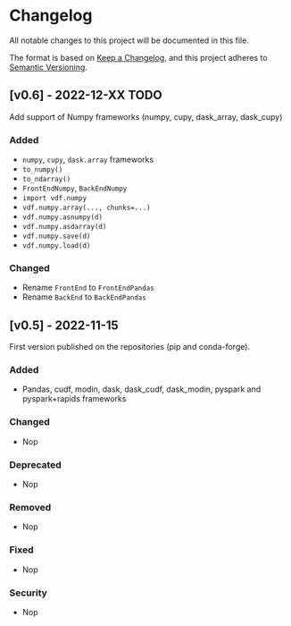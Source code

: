 # Changelog
All notable changes to this project will be documented in this file.

The format is based on [Keep a Changelog](https://keepachangelog.com/en/1.0.0/),
and this project adheres to [Semantic Versioning](https://semver.org/spec/v2.0.0.html).

## [v0.6] - 2022-12-XX TODO

Add support of Numpy frameworks (numpy, cupy, dask_array, dask_cupy)

### Added
- `numpy`, `cupy`, `dask.array` frameworks
- `to_numpy()`
- `to_ndarray()`
- `FrontEndNumpy`, `BackEndNumpy`
- `import vdf.numpy`
- `vdf.numpy.array(..., chunks=...)`
- `vdf.numpy.asnumpy(d)`
- `vdf.numpy.asdarray(d)`
- `vdf.numpy.save(d)`
- `vdf.numpy.load(d)`

### Changed
- Rename `FrontEnd` to `FrontEndPandas`
- Rename `BackEnd` to `BackEndPandas`

## [v0.5] - 2022-11-15

First version published on the repositories (pip and conda-forge).

### Added
- Pandas, cudf, modin, dask, dask_cudf, dask_modin, pyspark and pyspark+rapids frameworks

### Changed
- Nop

### Deprecated
- Nop

### Removed
- Nop

### Fixed
- Nop

### Security
- Nop

